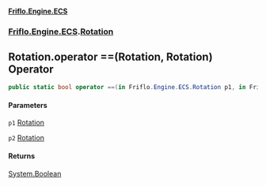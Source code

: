 #### [Friflo.Engine.ECS](index.md#'index')
### [Friflo.Engine.ECS](Friflo.Engine.ECS.md#'Friflo.Engine.ECS').[Rotation](Rotation.md#'Friflo.Engine.ECS.Rotation')

## Rotation.operator ==(Rotation, Rotation) Operator

```csharp
public static bool operator ==(in Friflo.Engine.ECS.Rotation p1, in Friflo.Engine.ECS.Rotation p2);
```
#### Parameters

<a name='Friflo.Engine.ECS.Rotation.op_Equality(Friflo.Engine.ECS.Rotation,Friflo.Engine.ECS.Rotation).p1'></a>

`p1` [Rotation](Rotation.md#'Friflo.Engine.ECS.Rotation')

<a name='Friflo.Engine.ECS.Rotation.op_Equality(Friflo.Engine.ECS.Rotation,Friflo.Engine.ECS.Rotation).p2'></a>

`p2` [Rotation](Rotation.md#'Friflo.Engine.ECS.Rotation')

#### Returns
[System.Boolean](https://docs.microsoft.com/en-us/dotnet/api/System.Boolean#'System.Boolean')